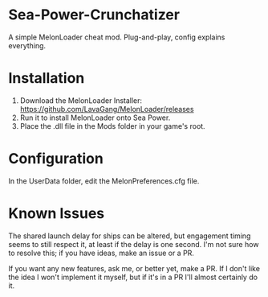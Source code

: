 # Sea-Power-Crunchatizer
A simple MelonLoader cheat mod. Plug-and-play, config explains everything.

# Installation
1) Download the MelonLoader Installer: https://github.com/LavaGang/MelonLoader/releases
2) Run it to install MelonLoader onto Sea Power.
3) Place the .dll file in the Mods folder in your game's root.

# Configuration
In the UserData folder, edit the MelonPreferences.cfg file.

# Known Issues
The shared launch delay for ships can be altered, but engagement timing seems to still respect it, at least if the delay is one second. I'm not sure how to resolve this; if you have ideas, make an issue or a PR.

If you want any new features, ask me, or better yet, make a PR. If I don't like the idea I won't implement it myself, but if it's in a PR I'll almost certainly do it.
